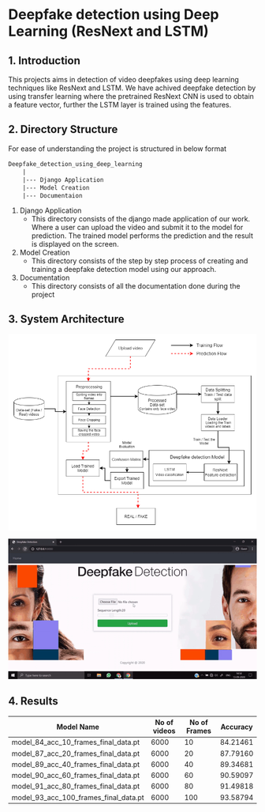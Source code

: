 # Deepfake detection using Deep Learning (ResNext and LSTM)

## 1. Introduction
This projects aims in detection of video deepfakes using deep learning techniques like ResNext and LSTM. We have achived deepfake detection by using transfer learning where the pretrained ResNext CNN is used to obtain a feature vector, further the LSTM layer is trained using the features. 

## 2. Directory Structure
For ease of understanding the project is structured in below format
```
Deepfake_detection_using_deep_learning
    |
    |--- Django Application
    |--- Model Creation
    |--- Documentaion
```
1. Django Application 
   - This directory consists of the django made application of our work. Where a user can upload the video and submit it to the model for prediction. The trained model performs the prediction and the result is displayed on the screen.
2. Model Creation
   - This directory consists of the step by step process of creating and training a deepfake detection model using our approach.
3. Documentation
   - This directory consists of all the documentation done during the project
   
## 3. System Architecture
<p align="center">
  <img src="https://github.com/rizwann2912/deepfake/blob/master/github_assets/System%20Architecture.png" />
</p>

<p align="center">
  <img src="https://github.com/rizwann2912/deepfake/blob/master/github_assets/fakegif.gif" />
</p>

## 4. Results

| Model Name | No of videos | No of Frames | Accuracy |
|------------|--------------|--------------|----------|
|model_84_acc_10_frames_final_data.pt |6000 |10 |84.21461|
|model_87_acc_20_frames_final_data.pt | 6000 |20 |87.79160|
|model_89_acc_40_frames_final_data.pt | 6000| 40 |89.34681|
|model_90_acc_60_frames_final_data.pt | 6000| 60 |90.59097 |
|model_91_acc_80_frames_final_data.pt | 6000 | 80 | 91.49818 |
|model_93_acc_100_frames_final_data.pt| 6000 | 100 | 93.58794|




